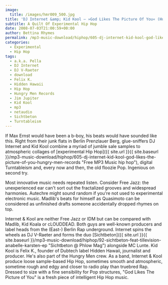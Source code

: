 ```yaml
---
image:
  title: /images/hmr009_500.jpg
title: 'DJ Internet &amp; Kid Kool – »God Likes The Picture Of You« (Hungry Men Records)'
subtitle: A Quilt Of Experimental Hip Hop
date: 2008-07-03T21:00:59+00:00
author: Bettina Rhymes
permalink: /mp3-music-download/hiphop/605-dj-internet-kid-kool-god-likes-the-picture-of-you-hungry-men-records
categories:
  - Experimental
  - Hip Hop
tags:
  - a.k.a. Pella
  - DJ Internet
  - DJ V-Raeter
  - download
  - Felix K.
  - Hidden Hawaii
  - Hip Hop
  - Hungry Men Records
  - Jim Jupiter
  - Kid Kool
  - mp3
  - netaudio
  - Sichtbeton
  - Turntableism
---
```

If Max Ernst would have been a b-boy, his beats would have sounded like this. Right from their junk flats in Berlin Prenzlauer Berg, glue-sniffers DJ Internet and Kid Kool combine a myriad of jumble sale samples to atmospheric collages of [experimental Hip Hop]({{ site.url }}{{ site.baseurl }}/mp3-music-download/hiphop/605-dj-internet-kid-kool-god-likes-the-picture-of-you-hungry-men-records "Free MP3 Music hip hop"), digital Turntableism and, every now and then, the old floozie Pop. Ingenious on second try.<!--more-->

Most innovative music needs repeated listen. Consider Free Jazz: the unexperienced ear can't sort out the fractalized grooves and widespread harmonies. Autechre might sound random if you're not used to experimental electronic music. Madlib's beats for himself as Quasimoto can be considered as unfinished drafts someone accidentally dropped rhymes on top.

Internet & Kool are neither Free Jazz or IDM but can be compared with Madlib, Kid Koala or cLOUDDEAD. Both guys are well-known producers and label heads from the (East-) Berlin Rap underground. Internet spins the wheels as DJ V-Raeter and forms the duo [Sichtbeton]({{ site.url }}{{ site.baseurl }}/mp3-music-download/hiphop/92-sichtbeton-feat-tillevision-anabelle-karsten-ep "Sichtbeton @ Phlow Mag") alongside MC Lunte. Kid Kool is Felix K., founder of Dubtech label Hidden Hawaii, journalist and producer. He's also part of the Hungry Men crew. As a band, Internet & Kool produce loose sample-based Hip Hop, sometimes smooth and atmospheric, sometime rough and edgy and closer to radio play than truebred Rap. Dressed to size with a fine sensibility for Pop structures, "God Likes The Picture of You" is a fresh piece of intelligent Hip Hop music.
